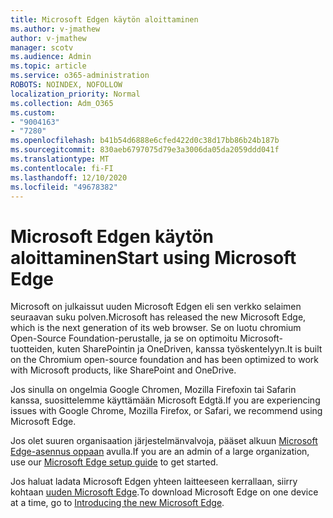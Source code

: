 ```yaml
---
title: Microsoft Edgen käytön aloittaminen
ms.author: v-jmathew
author: v-jmathew
manager: scotv
ms.audience: Admin
ms.topic: article
ms.service: o365-administration
ROBOTS: NOINDEX, NOFOLLOW
localization_priority: Normal
ms.collection: Adm_O365
ms.custom:
- "9004163"
- "7280"
ms.openlocfilehash: b41b54d6888e6cfed422d0c38d17bb86b24b187b
ms.sourcegitcommit: 830aeb6797075d79e3a3006da05da2059ddd041f
ms.translationtype: MT
ms.contentlocale: fi-FI
ms.lasthandoff: 12/10/2020
ms.locfileid: "49678382"
---
```

# <a name="start-using-microsoft-edge"></a><span data-ttu-id="894dd-102">Microsoft Edgen käytön aloittaminen</span><span class="sxs-lookup"><span data-stu-id="894dd-102">Start using Microsoft Edge</span></span>

<span data-ttu-id="894dd-103">Microsoft on julkaissut uuden Microsoft Edgen eli sen verkko selaimen seuraavan suku polven.</span><span class="sxs-lookup"><span data-stu-id="894dd-103">Microsoft has released the new Microsoft Edge, which is the next generation of its web browser.</span></span> <span data-ttu-id="894dd-104">Se on luotu chromium Open-Source Foundation-perustalle, ja se on optimoitu Microsoft-tuotteiden, kuten SharePointin ja OneDriven, kanssa työskentelyyn.</span><span class="sxs-lookup"><span data-stu-id="894dd-104">It is built on the Chromium open-source foundation and has been optimized to work with Microsoft products, like SharePoint and OneDrive.</span></span>

<span data-ttu-id="894dd-105">Jos sinulla on ongelmia Google Chromen, Mozilla Firefoxin tai Safarin kanssa, suosittelemme käyttämään Microsoft Edgtä.</span><span class="sxs-lookup"><span data-stu-id="894dd-105">If you are experiencing issues with Google Chrome, Mozilla Firefox, or Safari, we recommend using Microsoft Edge.</span></span>

<span data-ttu-id="894dd-106">Jos olet suuren organisaation järjestelmänvalvoja, pääset alkuun [Microsoft Edge-asennus oppaan](https://go.microsoft.com/fwlink/?linkid=2142423) avulla.</span><span class="sxs-lookup"><span data-stu-id="894dd-106">If you are an admin of a large organization, use our [Microsoft Edge setup guide](https://go.microsoft.com/fwlink/?linkid=2142423) to get started.</span></span>

<span data-ttu-id="894dd-107">Jos haluat ladata Microsoft Edgen yhteen laitteeseen kerrallaan, siirry kohtaan [uuden Microsoft Edge](https://go.microsoft.com/fwlink/?linkid=2141049).</span><span class="sxs-lookup"><span data-stu-id="894dd-107">To download Microsoft Edge on one device at a time, go to [Introducing the new Microsoft Edge](https://go.microsoft.com/fwlink/?linkid=2141049).</span></span>
